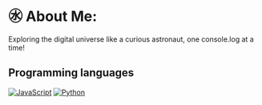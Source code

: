# ㊌ About Me:
Exploring the digital universe like a curious astronaut, one console.log at a time!

## Programming languages

 [![JavaScript](https://img.shields.io/badge/-JavaScript-F7DF1E?style=for-the-badge&logoColor=black&logo=javascript&logoWidth=20&logoHeight=20&labelPadding=2px)]()
 [![Python](https://img.shields.io/badge/-Python-3776AB?style=for-the-badge&logo=python&logoColor=white&logoWidth=20&logoHeight=20&labelPadding=2px)]()


<!-- Proudly created with GPRM ( https://gprm.itsvg.in ) -->




